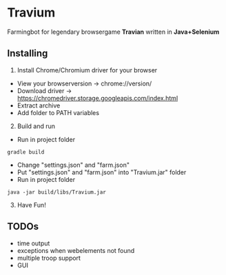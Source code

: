 # Travium
Farmingbot for legendary browsergame **Travian** written in **Java+Selenium**

## Installing
1. Install Chrome/Chromium driver for your browser
* View your browserversion -> chrome://version/
* Download driver -> https://chromedriver.storage.googleapis.com/index.html
* Extract archive
* Add folder to PATH variables

2. Build and run
* Run in project folder
```
gradle build
```
* Change "settings.json" and "farm.json"
* Put "settings.json" and "farm.json" into "Travium.jar" folder
* Run in project folder
```
java -jar build/libs/Travium.jar 
```

3. Have Fun!

## TODOs
* time output
* exceptions when webelements not found
* multiple troop support
* GUI